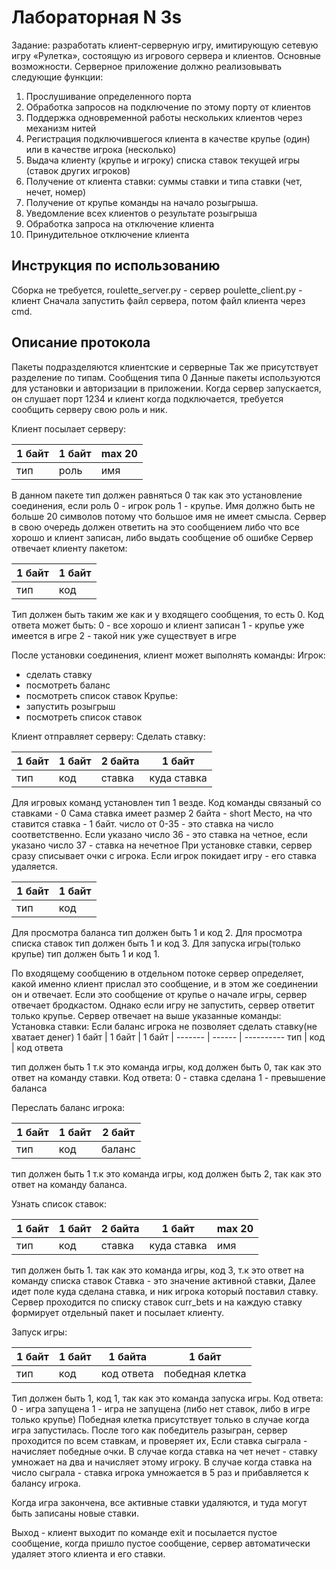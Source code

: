 # Лабораторная N 3s 
 
Задание:
разработать клиент-серверную игру, имитирующую сетевую
игру «Рулетка», состоящую из игрового сервера и клиентов.
Основные возможности. Серверное приложение должно реализовывать следующие функции:
1) Прослушивание определенного порта
2) Обработка запросов на подключение по этому порту от клиентов
3) Поддержка одновременной работы нескольких клиентов через механизм нитей
4) Регистрация подключившегося клиента в качестве крупье (один) или
в качестве игрока (несколько)
5) Выдача клиенту (крупье и игроку) списка ставок текущей игры (ставок других игроков)
6) Получение от клиента ставки: суммы ставки и типа ставки (чет, нечет, номер)
7) Получение от крупье команды на начало розыгрыша.
8) Уведомление всех клиентов о результате розыгрыша
9) Обработка запроса на отключение клиента
10) Принудительное отключение клиента 

## Инструкция по использованию

Сборка не требуется, 
roulette_server.py   - сервер
poulette_client.py   - клиент
Сначала запустить файл сервера, потом файл клиента через cmd.

## Описание протокола

Пакеты подразделяются клиентские и серверные
Так же присутствует разделение по типам.
Сообщения типа 0 
Данные пакеты используются для установки и авторизации в приложении. 
Когда сервер запускается, он слушает порт 1234 и клиент когда подключается, требуется сообщить серверу свою роль и ник.

Клиент посылает серверу:

1 байт  | 1 байт | max 20
------- | ------ | -----
тип     | роль   | имя


В данном пакете тип должен равняться 0 так как это установление соединения,  если роль  0 - игрок  роль 1 - крупье. 
Имя должно быть не больше 20 символов потому что большое имя не имеет смысла. 
Сервер в свою очередь должен ответить на это сообщением либо что все хорошо и клиент записан, либо выдать сообщение об ошибке
Сервер отвечает клиенту пакетом: 

1 байт  | 1 байт 
------- | ------ 
тип     | код   

Тип должен быть таким же как и у входящего сообщения, то есть 0.
Код ответа может быть:
0 - все хорошо и клиент записан
1 - крупье уже имеется в игре
2 - такой ник уже существует в игре

После установки соединения, клиент может выполнять команды:
Игрок:
- сделать ставку
- посмотреть баланс
- посмотреть список ставок
Крупье:
- запустить розыгрыш
- посмотреть список ставок

Клиент отправляет серверу:
Сделать ставку:

1 байт  | 1 байт | 2 байта | 1 байт      
------- | ------ | ------- | ----------- 
тип     | код    | ставка  | куда ставка 

Для игровых команд установлен тип 1 везде. Код команды связаный со ставками - 0 
Сама ставка имеет размер 2 байта - short 
Место, на что ставится ставка - 1 байт. число от 0-35 - это ставка на число соответственно. Если указано число 36 - это ставка на четное, если указано число 37 - ставка на нечетное
При установке ставки, сервер сразу списывает очки с игрока. 
Если игрок покидает игру - его ставка удаляется.

1 байт  | 1 байт 
------- | ------ 
тип     | код   

Для просмотра баланса тип должен быть 1 и код 2. 
Для просмотра списка ставок тип должен быть 1 и код 3.
Для запуска игры(только крупье) тип должен быть 1 и код 1.

По входящему сообщению в отдельном потоке сервер определяет, какой именно клиент прислал это сообщение, и в этом же соединении он и отвечает. 
Если это сообщение от крупье о начале игры, сервер отвечает бродкастом. Однако если игру не запустить, сервер ответит только крупье.
Сервер отвечает на выше указанные команды:
Установка ставки:
Если баланс игрока не позволяет сделать ставку(не хватает денег) 
1 байт  | 1 байт | 1 байт    |
------- | ------ | ----------
тип     | код    | код ответа


тип должен быть 1 т.к это команда игры, код должен быть 0, так как это ответ на команду ставки.
Код ответа:
0 - ставка сделана
1 - превышение баланса

Переслать баланс игрока:

1 байт  | 1 байт | 2 байт     
------- | ------ | ---------- 
тип     | код    | баланс    


тип должен быть 1 т.к это команда игры, код должен быть 2, так как это ответ на команду баланса.

Узнать список ставок:

1 байт  | 1 байт | 2 байта | 1 байт      | max 20  
------- | ------ | ------- | ----------- | ------
тип     | код    | ставка  | куда ставка | имя


тип должен быть 1. так как это команда игры, код 3, т.к это ответ на команду списка ставок
Ставка - это значение активной ставки, 
Далее идет поле куда сделана ставка, и ник игрока который поставил ставку.
Сервер  проходится по списку ставок curr_bets и на каждую ставку формирует отдельный пакет и посылает клиенту. 

Запуск игры:

1 байт  | 1 байт | 1 байта     | 1 байт            
------- | ------ | ----------- | --------------- 
тип     | код    | код ответа  | победная клетка 


Тип должен быть 1, код 1, так как это команда запуска игры.
Код ответа:
0 - игра запущена
1 - игра не запущена (либо нет ставок, либо в игре только крупье)
Победная клетка присутствует только в случае когда игра запустилась.
После того как победитель разыгран, сервер проходится по всем ставкам, и проверяет их,
Если ставка сыграла  - начисляет победные очки.
В случае когда ставка на чет нечет -  ставку умножает на два и начисляет этому игроку.
В случае когда ставка на число сыграла - ставка игрока умножается в 5 раз и прибавляется к балансу игрока.

Когда игра закончена, все активные ставки удаляются, и туда могут быть записаны новые ставки. 

Выход -  клиент выходит по команде exit и посылается пустое сообщение, когда пришло пустое сообщение, сервер автоматически удаляет этого клиента и его ставки. 
